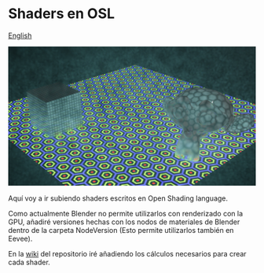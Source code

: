# Shaders en OSL
<a href="Readme.en.md">English</a>

![Materiales](Img/img.png)

Aquí voy a ir subiendo shaders escritos en Open Shading language.

Como actualmente Blender no permite utilizarlos con renderizado con la GPU, añadiré versiones hechas con los nodos de materiales de Blender dentro de la carpeta NodeVersion (Esto permite utilizarlos también en Eevee).

En la <a href="../../wiki">wiki</a> del repositorio iré añadiendo los cálculos necesarios para crear cada shader.